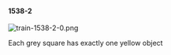 #### 1538-2
![train-1538-2-0.png](https://github.com/lil-lab/nlvr/raw/master/nlvr/train/images/18/train-1538-2-0.png "train-1538-2-0.png")

Each grey square has exactly one yellow object